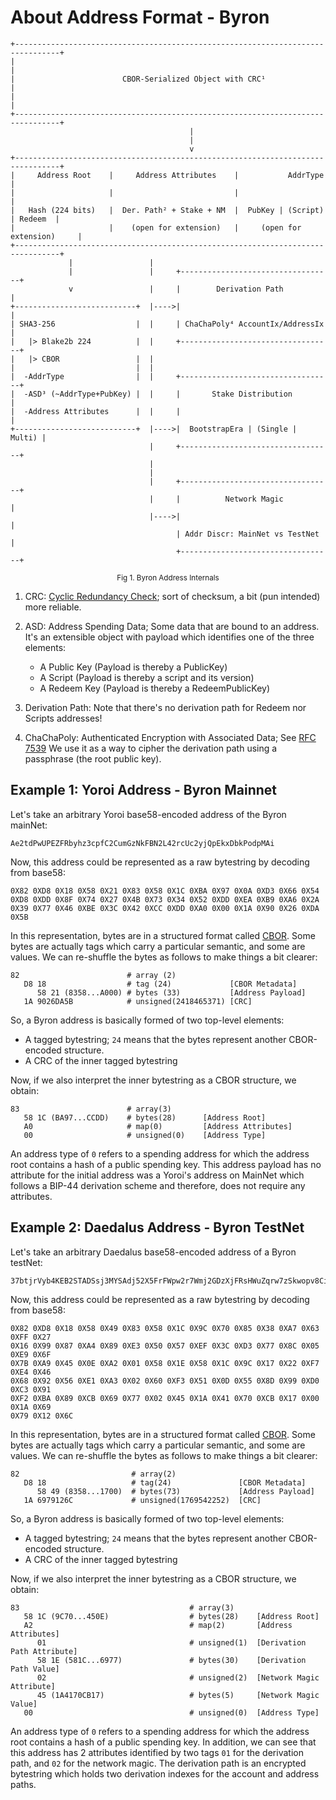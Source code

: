# About Address Format - Byron

```
+--------------------------------------------------------------------------------+
|                                                                                |
|                        CBOR-Serialized Object with CRC¹                        |
|                                                                                |
+--------------------------------------------------------------------------------+
                                        |
                                        |
                                        v
+--------------------------------------------------------------------------------+
|     Address Root    |     Address Attributes    |           AddrType           |
|                     |                           |                              |
|   Hash (224 bits)   |  Der. Path² + Stake + NM  |  PubKey | (Script) | Redeem  | 
|                     |    (open for extension)   |     (open for extension)     |
+--------------------------------------------------------------------------------+
             |                 |                                           
             |                 |     +----------------------------------+   
             v                 |     |        Derivation Path           |   
+---------------------------+  |---->|                                  |
| SHA3-256                  |  |     | ChaChaPoly⁴ AccountIx/AddressIx  |
|   |> Blake2b 224          |  |     +----------------------------------+
|   |> CBOR                 |  |        
|                           |  |        
|  -AddrType                |  |     +----------------------------------+
|  -ASD³ (~AddrType+PubKey) |  |     |       Stake Distribution         |   
|  -Address Attributes      |  |     |                                  |   
+---------------------------+  |---->|  BootstrapEra | (Single | Multi) |   
                               |     +----------------------------------+   
                               |
                               |                                          
                               |     +----------------------------------+   
                               |     |          Network Magic           |   
                               |---->|                                  |   
                                     | Addr Discr: MainNet vs TestNet   |   
                                     +----------------------------------+   

```
<p align="center"><small>Fig 1. Byron Address Internals</small></p>


1. CRC: [Cyclic Redundancy Check](https://computer.howstuffworks.com/encryption7.htm);
  sort of checksum, a bit (pun intended) more reliable.

2. ASD: Address Spending Data; Some data that are bound to an address. It's
  an extensible object with payload which identifies one of the three elements:  
    - A Public Key (Payload is thereby a PublicKey)  
    - A Script (Payload is thereby a script and its version)  
    - A Redeem Key (Payload is thereby a RedeemPublicKey)  

3. Derivation Path: Note that there's no derivation path for Redeem nor
  Scripts addresses!

4. ChaChaPoly: Authenticated Encryption with Associated Data; See [RFC
  7539](https://datatracker.ietf.org/doc/rfc7539) We use it as a way to cipher
  the derivation path using a passphrase (the root public key).

## Example 1: Yoroi Address - Byron Mainnet

Let's take an arbitrary Yoroi base58-encoded address of the Byron mainNet:

```
Ae2tdPwUPEZFRbyhz3cpfC2CumGzNkFBN2L42rcUc2yjQpEkxDbkPodpMAi
```

Now, this address could be represented as a raw bytestring by decoding from
base58:

```
0X82 0XD8 0X18 0X58 0X21 0X83 0X58 0X1C 0XBA 0X97 0X0A 0XD3 0X66 0X54
0XD8 0XDD 0X8F 0X74 0X27 0X4B 0X73 0X34 0X52 0XDD 0XEA 0XB9 0XA6 0X2A
0X39 0X77 0X46 0XBE 0X3C 0X42 0XCC 0XDD 0XA0 0X00 0X1A 0X90 0X26 0XDA
0X5B
```

In this representation, bytes are in a structured format called [CBOR](https://tools.ietf.org/html/rfc7049).
Some bytes are actually tags which carry a particular semantic, and some are values.
We can re-shuffle the bytes as follows to make things a bit clearer:

```
82                        # array (2)            
   D8 18                  # tag (24)             [CBOR Metadata]
      58 21 (8358...A000) # bytes (33)           [Address Payload]
   1A 9026DA5B            # unsigned(2418465371) [CRC]
```

So, a Byron address is basically formed of two top-level elements:

- A tagged bytestring; `24` means that the bytes represent another CBOR-encoded structure.
- A CRC of the inner tagged bytestring

Now, if we also interpret the inner bytestring as a CBOR structure, we obtain:

```
83                        # array(3)       
   58 1C (BA97...CCDD)    # bytes(28)      [Address Root]
   A0                     # map(0)         [Address Attributes]
   00                     # unsigned(0)    [Address Type]
```

An address type of `0` refers to a spending address for which the address root
contains a hash of a public spending key. This address payload has no attribute
for the initial address was a Yoroi's address on MainNet which follows a BIP-44
derivation scheme and therefore, does not require any attributes. 

## Example 2: Daedalus Address - Byron TestNet

Let's take an arbitrary Daedalus base58-encoded address of a Byron testNet:

```
37btjrVyb4KEB2STADSsj3MYSAdj52X5FrFWpw2r7Wmj2GDzXjFRsHWuZqrw7zSkwopv8Ci3VWeg6bisU9dgJxW5hb2MZYeduNKbQJrqz3zVBsu9nT
```

Now, this address could be represented as a raw bytestring by decoding from
base58:

```
0X82 0XD8 0X18 0X58 0X49 0X83 0X58 0X1C 0X9C 0X70 0X85 0X38 0XA7 0X63 0XFF 0X27 
0X16 0X99 0X87 0XA4 0X89 0XE3 0X50 0X57 0XEF 0X3C 0XD3 0X77 0X8C 0X05 0XE9 0X6F 
0X7B 0XA9 0X45 0X0E 0XA2 0X01 0X58 0X1E 0X58 0X1C 0X9C 0X17 0X22 0XF7 0XE4 0X46 
0X68 0X92 0X56 0XE1 0XA3 0X02 0X60 0XF3 0X51 0X0D 0X55 0X8D 0X99 0XD0 0XC3 0X91 
0XF2 0XBA 0X89 0XCB 0X69 0X77 0X02 0X45 0X1A 0X41 0X70 0XCB 0X17 0X00 0X1A 0X69 
0X79 0X12 0X6C
```

In this representation, bytes are in a structured format called [CBOR](https://tools.ietf.org/html/rfc7049).
Some bytes are actually tags which carry a particular semantic, and some are values.
We can re-shuffle the bytes as follows to make things a bit clearer:

```
82                         # array(2)              
   D8 18                   # tag(24)               [CBOR Metadata]
      58 49 (8358...1700)  # bytes(73)             [Address Payload]
   1A 6979126C             # unsigned(1769542252)  [CRC]
```

So, a Byron address is basically formed of two top-level elements:

- A tagged bytestring; `24` means that the bytes represent another CBOR-encoded structure.
- A CRC of the inner tagged bytestring

Now, if we also interpret the inner bytestring as a CBOR structure, we obtain:

```
83                                      # array(3)
   58 1C (9C70...450E)                  # bytes(28)    [Address Root]
   A2                                   # map(2)       [Address Attributes]
      01                                # unsigned(1)  [Derivation Path Attribute]
      58 1E (581C...6977)               # bytes(30)    [Derivation Path Value] 
      02                                # unsigned(2)  [Network Magic Attribute]
      45 (1A4170CB17)                   # bytes(5)     [Network Magic Value]
   00                                   # unsigned(0)  [Address Type]
```

An address type of `0` refers to a spending address for which the address root
contains a hash of a public spending key. In addition, we can see that this
address has 2 attributes identified by two tags `01` for the derivation path,
and `02` for the network magic. The derivation path is an encrypted bytestring
which holds two derivation indexes for the account and address paths. 
